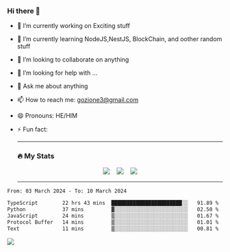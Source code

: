 ### Hi there 👋

<!--
**charlieScript/charlieScript** is a ✨ _special_ ✨ repository because its `README.md` (this file) appears on your GitHub profile.

Here are some ideas to get you started: -->

- 🔭 I’m currently working on Exciting stuff
- 🌱 I’m currently learning NodeJS,NestJS, BlockChain, and oother random stuff
- 👯 I’m looking to collaborate on anything
- 🤔 I’m looking for help with ...
- 💬 Ask me about anything
- 📫 How to reach me: gozione3@gmail.com
- 😄 Pronouns: HE/HIM
- ⚡ Fun fact:


  ---

  ### :fire: My Stats

  <div id="stats" align="center">
  <img src="http://github-readme-streak-stats.herokuapp.com?user=charlieScript&theme=dark&date_format=M%20j%5B%2C%20Y%5D" />&nbsp;&nbsp;&nbsp;
  <img src="https://github-readme-stats.vercel.app/api/top-langs/?username=charlieScript&layout=compact&theme=vision-friendly-dark"/>&nbsp;&nbsp;&nbsp;
  <img src="https://github-readme-stats.vercel.app/api?username=charlieScript&show_icons=true&theme=radical"/>
  </div>

  ---



<!--START_SECTION:waka-->

```txt
From: 03 March 2024 - To: 10 March 2024

TypeScript        22 hrs 43 mins  ███████████████████████░░   91.89 %
Python            37 mins         ▓░░░░░░░░░░░░░░░░░░░░░░░░   02.50 %
JavaScript        24 mins         ▒░░░░░░░░░░░░░░░░░░░░░░░░   01.67 %
Protocol Buffer   14 mins         ▒░░░░░░░░░░░░░░░░░░░░░░░░   01.01 %
Text              11 mins         ▒░░░░░░░░░░░░░░░░░░░░░░░░   00.81 %
```

<!--END_SECTION:waka-->
![](https://komarev.com/ghpvc/?username=charlieScript)
